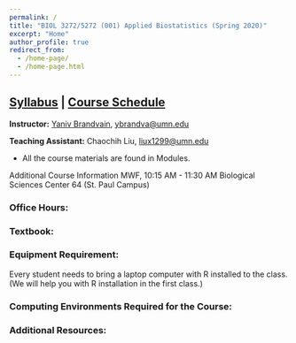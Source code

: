 ```yaml
---
permalink: /
title: "BIOL 3272/5272 (001) Applied Biostatistics (Spring 2020)"
excerpt: "Home"
author_profile: true
redirect_from:
  - /home-page/
  - /home-page.html
---
```


<!-- This is the front page (home page) of the website -->

## [Syllabus](https://biol3272-5272.github.io/biostats2020/syllabus/) | [Course Schedule](https://biol3272-5272.github.io/biostats2020/schedule/)

**Instructor:** [Yaniv Brandvain](https://cbs.umn.edu/contacts/yaniv-brandvain), ybrandva@umn.edu

**Teaching Assistant:** Chaochih Liu, liux1299@umn.edu

* All the course materials are found in Modules.

Additional Course Information
MWF, 10:15 AM - 11:30 AM
Biological Sciences Center 64 (St. Paul Campus)

### Office Hours:

### Textbook:

### Equipment Requirement:
Every student needs to bring a laptop computer with R installed to the class. (We will help you with R installation in the first class.)

### Computing Environments Required for the Course:

### Additional Resources:
